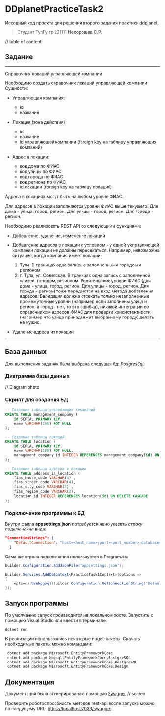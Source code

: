 # DDplanetPracticeTask2

Исходный код проекта для решения второго задания практики [ddplanet](https://www.ddplanet.ru).
> Студент ТулГу гр 221111 **Нехорошев С.Р.**

// table of content

## Задание

---
Справочник локаций управляющей компании

Необходимо создать справочник локаций управляющей компании
Сущности:

- Управляющая компания:
  - id
  - название

- Локация (зона действия)
  - id
  - название
  - id управляющей компании (foreign key на таблицу управляющих компаний)

- Адрес в локации:
  - код дома по ФИАС
  - код улицы по ФИАС
  - код города по ФИАС
  - код региона по ФИАС
  - id локации (foreign key на таблицу локаций)

 Адреса в локациях могут быть на любом уровне ФИАС.

 Для адресов в локации заполняются уровни ФИАС выше текущего. Для дома - улица, город, регион. Для улицы - город, регион. Для города - регион.
  
Необходимо реализовать REST API со следующими функциями:

- Добавление, удаление, изменение локаций
- Добавление адресов в локации с условием - у одной укправляющей компании локации не должны пересекаться. Например, невозможна ситуация, когда компания имеет локации:

   1. Тула. В границах одна запись с заполненными городом и регионом
   2. г. Тула, ул. Советская. В границах одна запись с заполненной улицей, городом, регионом.
  Родительские уровни ФИАС (для дома - улица, город, регион. Для улицы - город, регион. Для города - регион) тоже передаются на вход метода добавления адресов. Валидация должна отсекать только незаполненные промежуточные уровни (например если заполнены улица и регион, а город - нет, то это ошибка), никакой интеграции со справочником адресов ФИАС для проверки консистентности (например что улица принадлежит выбранному городу) делать не нужно.
  
- Удаление адреса из локации

---

## База данных

Для выполнения задания была выбрана следущая бд: [_PosgresSql_](https://www.postgresql.org).

### Диaграмма базы данных

// Diagram photo

### Скрипт для создания БД

```sql
-- Создание таблицы управляющих комапаний
CREATE TABLE management_company (
    id SERIAL PRIMARY KEY,
    name VARCHAR(255) NOT NULL
);

-- Создание таблицы локаций
CREATE TABLE location (
    id SERIAL PRIMARY KEY,
    name VARCHAR(255) NOT NULL,
    management_company_id INTEGER REFERENCES management_company(id) ON DELETE CASCADE
);

-- Создание таблицы адресов в локации
CREATE TABLE address_in_location (
    fias_house_code VARCHAR(4) ,
    fias_street_code VARCHAR(4),
    fias_city_code VARCHAR(3) ,
    fias_region_code VARCHAR(2),
    location_id INTEGER REFERENCES location(id) ON DELETE CASCADE
);
```

### Подключение программы к БД

Внутри файла **appsettings.json** потребуется явно указать _строку подключения_ вида:

```json
"ConnectionStrings": {
    "DefaultConnection": "host=<host_name>;port=<port_number>;database=<database_name>;username=<username>;password=<password>"
  }
```

Сама же строка подключения используется в Program.cs:

```csharp
builder.Configuration.AddJsonFile("appsettings.json");

builder.Services.AddDbContext<PracticeTask1Context>(options =>
{
    options.UseNpgsql(builder.Configuration.GetConnectionString("DefaultConnection"));
});
```

## Запуск программы

По умолчанию запуск производится на локальном хосте.
Запустить с помощью Visual Studio или ввести в терминале:

```bash
dotnet run
```

В реализации использвались некоторые nuget-пакеты.
Скачать необходимые пакеты можно командами:

```bash
 dotnet add package Microsoft.EntityFrameworkCore
 dotnet add package Npgsql.EntityFrameworkCore.PostgreSQL 
 dotnet add package Microsoft.EntityFrameworkCore.PostgreSQL
 dotnet add package Microsoft.EntityFrameworkCore.Design
```

## Документация

Документация была сгенерирована с помощью [Swagger](https://swagger.io)
// screen

Проверить роботоспособность методов rest-api после запуска можно по следущему URL:
<https://localhost:7033/swagger>
